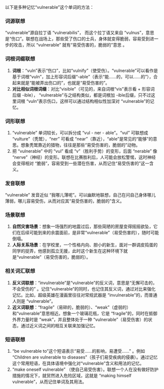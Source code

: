 以下是多种记忆“vulnerable”这个单词的方法：

### 词源联想
“vulnerable”源自拉丁语 “vulnerabilis”， 而这个拉丁语又来自 “vulnus”，意思是“伤口”。联想在战场上，那些受了伤口的士兵，身体就变得脆弱，容易受到进一步的攻击，所以 “vulnerable” 就有“易受伤害的，脆弱的”意思 。

### 词根词缀联想
1. **词根**：“vuln”表示“伤口”，比如“vulnify”（使受伤）。“vulnerable”可以看作是基于词根“vuln”，加上形容词后缀“-able”（表示“能……的，可以……的”），合起来就是“能被弄出伤口的”，也就是“易受伤害的”。
2. **对比相似词根词缀**：对比“visible”（可见的，来自词根“vis”表示看 + 形容词后缀 -ible）， “vulnerable”与之结构类似，都是词根加 -ible后缀，只不过这里词根 “vuln”表示伤口，这样可以通过结构相似性加深对 “vulnerable”的记忆。

### 词形联想
1. “vulnerable” 单词较长，可以拆分成 “vul - ner - able”。“vul” 可联想成 “vulture”（秃鹫），“ner” 可看成 “near”（靠近），“able”是常见的“能够”的意思。想象秃鹫靠近的猎物，往往是那些“易受伤害的，脆弱的”动物。
2. 把 “vulnerable” 中的 “vul” 看成 “v”（胜利手势）的变形，后面 “nerable” 像 “nerve”（神经）的变形。联想在比赛胜利后，人可能会放松警惕，这时神经会变得相对 “脆弱”，容易受到一些潜在伤害，从而记住“易受伤害的”这一含义。

### 发音联想
“vulnerable” 发音近似 “我哪儿薄呢”。可以幽默地联想，自己在问自己身体哪儿薄弱，哪儿容易受伤，从而对应其“易受伤害的，脆弱的”含义。

### 场景联想
1. **自然灾害场景**：想象一场强烈的地震过后，那些简陋的房屋变得摇摇欲坠，它们在后续可能到来的余震面前，是非常“vulnerable”（易受伤害的），随时可能倒塌。
2. **人际关系场景**：在学校里，一个性格内向、胆小的新生，面对一群调皮捣蛋的同学的捉弄，他感到孤立无援，此时这个新生在这种环境下就是“vulnerable”（易受伤害的，脆弱的）。

### 相关词汇联想
1. **反义词联想**：“invulnerable”是“vulnerable”的反义词，意思是“无懈可击的，不会受伤的” 。记住“vulnerable”的同时，也记住其反义词，通过对比来强化记忆。比如，超级英雄在漫画里往往对常规武器是 “invulnerable”的，而普通人则是 “vulnerable”。
2. **近义词联想**：“fragile”（易碎的，脆弱的）、“weak”（虚弱的）和“vulnerable”意思相近。想象一个玻璃花瓶，它是 “fragile”的，同时在抵御外界力量时是 “weak”，并且整体处于一种 “vulnerable”（易受伤害）的状态，通过近义词之间的相互关联来加强记忆。

### 短语联想
1. “be vulnerable to”这个短语表示“易受……的影响，易遭受……” 。例如 “Children are vulnerable to diseases”（孩子们易受疾病的侵袭）。通过记忆这个常用短语，在具体语境中强化对“vulnerable”含义和用法的记忆。
2. “make oneself vulnerable” （使自己易受伤害）。联想一个人在没有做好防护措施的情况下，就贸然进入危险区域，这就是 “making himself vulnerable”，从而记住单词及其用法。 